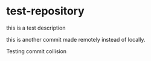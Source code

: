 # test-repository
this is a test description

this is another commit made remotely instead of locally.

Testing commit collision
